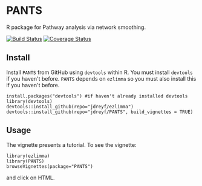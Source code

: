 # PANTS
R package for Pathway analysis via network smoothing.

[![Build Status](https://travis-ci.org/jdreyf/PANTS.svg?branch=master)](https://travis-ci.org/jdreyf/PANTS)
[![Coverage Status](https://img.shields.io/codecov/c/github/jdreyf/PANTS/master.svg)](https://codecov.io/github/jdreyf/PANTS?branch=master)

## Install
Install `PANTS` from GitHub using `devtools` within R. You must install `devtools` if you haven't before. `PANTS` depends on `ezlimma` so you must also install this if you haven't before.
```
install.packages("devtools") #if haven't already installed devtools
library(devtools)
devtools::install_github(repo="jdreyf/ezlimma")
devtools::install_github(repo="jdreyf/PANTS", build_vignettes = TRUE)
```

## Usage
The vignette presents a tutorial. To see the vignette:
```
library(ezlimma)
library(PANTS)
browseVignettes(package="PANTS")
```
and click on HTML.
